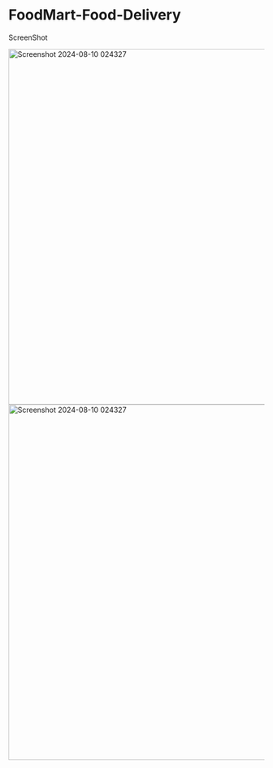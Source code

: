﻿# FoodMart-Food-Delivery

ScreenShot



<img width="700" alt="Screenshot 2024-08-10 024327" src="https://github.com/user-attachments/assets/e92b99c5-2919-48d4-81f6-81148b1371df">






<img width="700" alt="Screenshot 2024-08-10 024327" src="https://github.com/user-attachments/assets/fd05ec7a-c1dd-4d07-bebf-f5c5f8f91391">
